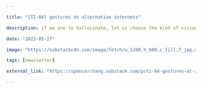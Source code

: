 ```yaml
---

title: "[TI-04] gestures at alternative internets"

description: if we are to hallucinate, let us choose the kind of vision we picture

date: "2023-05-27"

image: "https://substackcdn.com/image/fetch/w_1200,h_600,c_fill,f_jpg,q_auto:good,fl_progressive:steep,g_auto/https%3A%2F%2Fsubstack-post-media.s3.amazonaws.com%2Fpublic%2Fimages%2F0015602c-c37f-4701-8186-4ebe35a950f0_1024x769.jpeg"

tags: [newsletter]

external_link: "https://spencerchang.substack.com/p/ti-04-gestures-at-alternative-internets"

---
```

